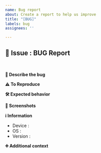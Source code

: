 ```yaml
---
name: Bug report
about: Create a report to help us improve
title: "[BUG]"
labels: bug
assignees: ''

---
```


## 🚨 Issue : BUG Report
<!--프로젝트에서 발생한 버그를 알려주세요--><br>
**📝 Describe the bug**
<!-- 어떤 문제가 있었는지 명확하고 간결하게 알려주세요 -->

**⚠️ To Reproduce**
<!-- 버그가 발생한 순서를 명확하게 작성해주세요 -->
<!--
예시)
1. A 기능으로 이동
2. a 실행
3. 스크롤
4. 에러 발생
-->

**🛠️ Expected behavior**
<!-- 원래 어떤 동작이 일어날 것이라 기대했는지 작성해주세요 -->

**🎇 Screenshots**
<!-- 버그와 관련된 첨부 가능한 이미지가 있다면 첨부해주세요 -->

**ℹ️ Information**
<!-- 컴퓨터 혹은 모바일에서 발생한 환경을 작성해주세요 -->
<!-- 컴퓨터의 경우 Device를 비워주세요 -->
- Device :
- OS :
- Version :

**➕ Additional context**
<!-- 추가로 첨부할 내용이 있다면 작성해주세요 -->
